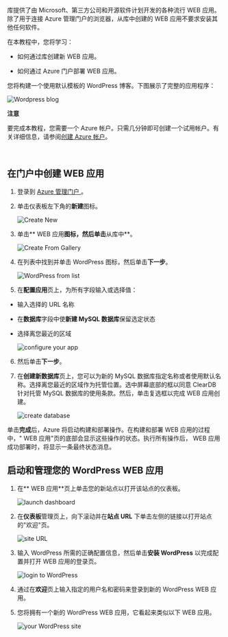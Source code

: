 库提供了由 Microsoft、第三方公司和开源软件计划开发的各种流行 WEB 应用。除了用于连接 Azure 管理门户的浏览器，从库中创建的 WEB 应用不要求安装其他任何软件。 

在本教程中，您将学习：

- 如何通过库创建新 WEB 应用。

- 如何通过 Azure 门户部署 WEB 应用。
 
您将构建一个使用默认模板的 WordPress 博客。下图展示了完整的应用程序：


![Wordpress blog][13]

<div class="dev-callout"><strong>注意</strong>
<p>要完成本教程，您需要一个 Azure 帐户。只需几分钟即可创建一个试用帐户。有关详细信息，请参阅<a href="/documentation/articles/php-create-account/" target="_blank">创建 Azure 帐户</a>。</p>
</div>
<br />

## 在门户中创建 WEB 应用

1. 登录到 [Azure 管理门户 ](http://manage.windowsazure.cn)。

2. 单击仪表板左下角的**新建**图标。
	
	![Create New][5]

3. 单击** WEB 应用**图标，然后单击**从库中**。
	
	![Create From Gallery][6]

4. 在列表中找到并单击 WordPress 图标，然后单击**下一步**。
	
	![WordPress from list][7]

5. 在**配置应用**页上，为所有字段输入或选择值：
	
  - 输入选择的 URL 名称	
  - 在**数据库**字段中使**新建 MySQL 数据库**保留选定状态
  - 选择离您最近的区域

	![configure your app][8]

6. 然后单击**下一步**。

7. 在**创建新数据库**页上，您可以为新的 MySQL 数据库指定名称或者使用默认名称。选择离您最近的区域作为托管位置。选中屏幕底部的框以同意 ClearDB 针对托管 MySQL 数据库的使用条款。然后，单击复选框以完成 WEB 应用创建。 
	
	![create database][9]

单击**完成**后，Azure 将启动构建和部署操作。在构建和部署 WEB 应用的过程中，" WEB 应用"页的底部会显示这些操作的状态。执行所有操作后， WEB 应用成功部署时，将显示一条最终状态消息。

## 启动和管理您的 WordPress WEB 应用

1. 在** WEB 应用**页上单击您的新站点以打开该站点的仪表板。

	![launch dashboard][10]

2. 在**仪表板**管理页上，向下滚动并在**站点 URL** 下单击左侧的链接以打开站点的"欢迎"页。

	![site URL][11] 

3. 输入 WordPress 所需的正确配置信息，然后单击**安装 WordPress** 以完成配置并打开 WEB 应用的登录页。

	![login to WordPress][12]

4. 通过在**欢迎**页上输入指定的用户名和密码来登录到新的 WordPress WEB 应用。

5. 您将拥有一个新的 WordPress WEB 应用，它看起来类似以下 WEB 应用。  

	![your WordPress site][13]






[5]: ./media/website-from-gallery/wordpressgallery-01.png
[6]: ./media/website-from-gallery/wordpressgallery-02.png
[7]: ./media/website-from-gallery/wordpressgallery-03.png
[8]: ./media/website-from-gallery/wordpressgallery-04.png
[9]: ./media/website-from-gallery/wordpressgallery-05.png
[10]: ./media/website-from-gallery/wordpressgallery-06.png
[11]: ./media/website-from-gallery/wordpressgallery-07.png
[12]: ./media/website-from-gallery/wordpressgallery-08.png
[13]: ./media/website-from-gallery/wordpressgallery-09.png






